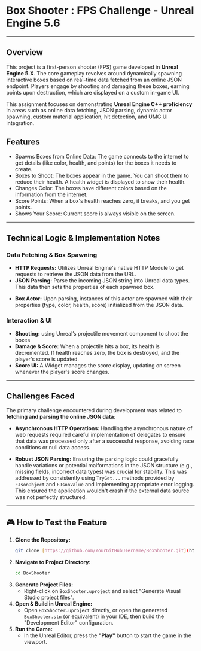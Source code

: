# Box Shooter : FPS Challenge - Unreal Engine 5.6
---

## Overview

This project is a first-person shooter (FPS) game developed in **Unreal Engine 5.X**. The core gameplay revolves around dynamically spawning interactive boxes based on real-time data fetched from an online JSON endpoint. Players engage by shooting and damaging these boxes, earning points upon destruction, which are displayed on a custom in-game UI.

This assignment focuses on demonstrating **Unreal Engine C++ proficiency** in areas such as online data fetching, JSON parsing, dynamic actor spawning, custom material application, hit detection, and UMG UI integration.


## Features

- Spawns Boxes from Online Data: The game connects to the internet to get details (like color, health, and points) for the boxes it needs to create.
- Boxes to Shoot: The boxes appear in the game. You can shoot them to reduce their health. A health widget is displayed to show their health.
- Changes Color: The boxes have different colors based on the information from the internet.
- Score Points: When a box's health reaches zero, it breaks, and you get points.
- Shows Your Score: Current score is always visible on the screen.

---

## Technical Logic & Implementation Notes

### Data Fetching & Box Spawning
- **HTTP Requests:** Utilizes Unreal Engine's native HTTP Module to get requests to retrieve the JSON data from the URL.
- **JSON Parsing:** Parse the incoming JSON string into Unreal data types. This data then sets the properties of each spawned box.
* **Box Actor:** Upon parsing, instances of this actor are spawned with their properties (type, color, health, score) initialized from the JSON data.

### Interaction & UI
- **Shooting:** using Unreal’s projectile movement component to shoot the boxes
- **Damage & Score:** When a projectile hits a box, its health is decremented. If health reaches zero, the box is destroyed, and the player's score is updated.
- **Score UI:** A Widget manages the score display, updating on screen whenever the player's score changes.

---

## Challenges Faced

The primary challenge encountered during development was related to **fetching and parsing the online JSON data**:

* **Asynchronous HTTP Operations:** Handling the asynchronous nature of web requests required careful implementation of delegates to ensure that data was processed only after a successful response, avoiding race conditions or null data access.

* **Robust JSON Parsing:** Ensuring the parsing logic could gracefully handle variations or potential malformations in the JSON structure (e.g., missing fields, incorrect data types) was crucial for stability. This was addressed by consistently using `TryGet...` methods provided by `FJsonObject` and `FJsonValue` and implementing appropriate error logging. This ensured the application wouldn't crash if the external data source was not perfectly structured.

---

## 🎮 How to Test the Feature

1.  **Clone the Repository:**
    ```bash
    git clone [https://github.com/YourGitHubUsername/BoxShooter.git](https://github.com/YourGitHubUsername/BoxShooter.git)
    ```
2.  **Navigate to Project Directory:**
    ```bash
    cd BoxShooter
    ```
3.  **Generate Project Files:**
    * Right-click on `BoxShooter.uproject` and select "Generate Visual Studio project files".
4.  **Open & Build in Unreal Engine:**
    * Open `BoxShooter.uproject` directly, or open the generated `BoxShooter.sln` (or equivalent) in your IDE, then build the "Development Editor" configuration.
5.  **Run the Game:**
    * In the Unreal Editor, press the **"Play"** button to start the game in the viewport.


